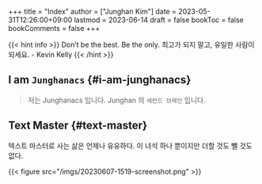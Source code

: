 +++
title = "Index"
author = ["Junghan Kim"]
date = 2023-05-31T12:26:00+09:00
lastmod = 2023-06-14
draft = false
bookToc = false
bookComments = false
+++

{{< hint info >}}
Don’t be the best. Be the only. 최고가 되지 말고, 유일한 사람이 되세요. - Kevin Kelly
{{< /hint >}}

<!--more-->


## I am `Junghanacs` {#i-am-junghanacs}

> 저는 Junghanacs 입니다. Junghan 의 `세컨드 브레인` 입니다.


## Text Master {#text-master}

텍스트 마스터로 사는 삶은 언제나 유유하다. 이 녀석 하나 뿐이지만
더할 것도 뺄 것도 없다.

{{< figure src="/imgs/20230607-1519-screenshot.png" >}}
